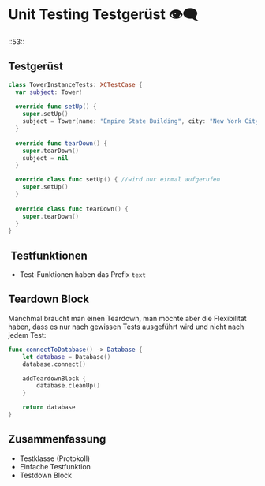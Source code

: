 # Unit Testing Testgerüst 👁️‍🗨️
::53::

## Testgerüst

```swift
class TowerInstanceTests: XCTestCase {
  var subject: Tower!
  
  override func setUp() {
 	super.setUp()
    subject = Tower(name: "Empire State Building", city: "New York City", country: "USA", height: 381, yearBuilt: 1931, latitude: 40.748457, longitude: -73.985525)
  }
  
  override func tearDown() {
	super.tearDown()
    subject = nil
  }

  override class func setUp() { //wird nur einmal aufgerufen
	super.setUp()
  }
	
  override class func tearDown() {
	super.tearDown()
  }
}
```

##  Testfunktionen
- Test-Funktionen haben das Prefix `text`

## Teardown Block

Manchmal braucht man einen Teardown, man möchte aber die Flexibilität haben, dass es nur nach gewissen Tests ausgeführt wird und nicht nach jedem Test:

```swift
func connectToDatabase() -> Database {
    let database = Database()
    database.connect()

    addTeardownBlock {
        database.cleanUp()
    }

    return database
}
```

## Zusammenfassung
- Testklasse (Protokoll)
- Einfache Testfunktion
- Testdown Block
